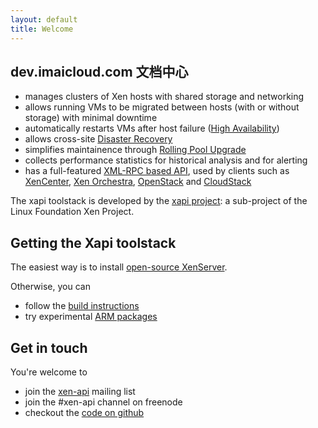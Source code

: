 ```yaml
---
layout: default
title: Welcome
---
```


## dev.imaicloud.com 文档中心

- manages clusters of Xen hosts with shared storage and networking
- allows running VMs to be migrated between hosts (with or without storage)
  with minimal downtime
- automatically restarts VMs after host failure
  ([High Availability](features/HA/HA.html))
- allows cross-site [Disaster Recovery](features/DR/DR.html)
- simplifies maintainence through [Rolling Pool Upgrade](features/RPU/RPU.html)
- collects performance statistics for historical analysis and for alerting
- has a full-featured
  [XML-RPC based API](xen-api/index.html),
  used by clients such as
  [XenCenter](https://github.com/xenserver/xenadmin),
  [Xen Orchestra](https://xen-orchestra.com),
  [OpenStack](http://www.openstack.org)
  and [CloudStack](http://cloudstack.apache.org)

The xapi toolstack is developed by the
[xapi project](http://www.xenproject.org/developers/teams/xapi.html):
a sub-project of the Linux Foundation Xen Project.

## Getting the Xapi toolstack

The easiest way is to install
[open-source XenServer](http://www.xenserver.org/).

Otherwise, you can

- follow the [build instructions](https://github.com/xenserver/buildroot)
- try experimental [ARM packages](http://wiki.xenproject.org/wiki/Running_XCP/xapi_on_ARM)

## Get in touch

You're welcome to

- join the [xen-api](http://lists.xenproject.org/mailman/listinfo/xen-api)
  mailing list
- join the #xen-api channel on freenode
- checkout the [code on github](https://github.com/xapi-project/)
